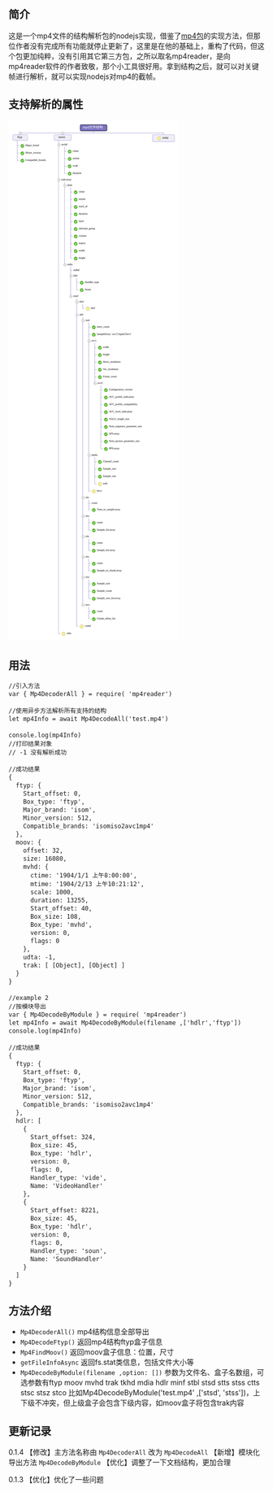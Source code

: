## 简介
这是一个mp4文件的结构解析包的nodejs实现，借鉴了[mp4包](https://www.npmjs.com/package/mp4 "mp4")的实现方法，但那位作者没有完成所有功能就停止更新了，这里是在他的基础上，重构了代码，但这个包更加纯粹，没有引用其它第三方包，之所以取名mp4reader，是向mp4reader软件的作者致敬，那个小工具很好用。拿到结构之后，就可以对关键帧进行解析，就可以实现nodejs对mp4的截帧。

## 支持解析的属性
![](./mp4container.svg)

## 用法

```
//引入方法
var { Mp4DecoderAll } = require( 'mp4reader')

//使用异步方法解析所有支持的结构 
let mp4Info = await Mp4DecodeAll('test.mp4')

console.log(mp4Info)
//打印结果对象 
// -1 没有解析成功

//成功结果
{
  ftyp: {
    Start_offset: 0,
    Box_type: 'ftyp',
    Major_brand: 'isom',
    Minor_version: 512,
    Compatible_brands: 'isomiso2avc1mp4'
  },
  moov: {
    offset: 32,
    size: 16080,
    mvhd: {
      ctime: '1904/1/1 上午8:00:00',
      mtime: '1904/2/13 上午10:21:12',
      scale: 1000,
      duration: 13255,
      Start_offset: 40,
      Box_size: 108,
      Box_type: 'mvhd',
      version: 0,
      flags: 0
    },
    udta: -1,
    trak: [ [Object], [Object] ]
  }
}

//example 2
//按模块导出
var { Mp4DecodeByModule } = require( 'mp4reader')
let mp4Info = await Mp4DecodeByModule(filename ,['hdlr','ftyp']) 
console.log(mp4Info)

//成功结果
{
  ftyp: {
    Start_offset: 0,
    Box_type: 'ftyp',
    Major_brand: 'isom',
    Minor_version: 512,
    Compatible_brands: 'isomiso2avc1mp4'
  },
  hdlr: [
    {
      Start_offset: 324,
      Box_size: 45,
      Box_type: 'hdlr',
      version: 0,
      flags: 0,
      Handler_type: 'vide',
      Name: 'VideoHandler'
    },
    {
      Start_offset: 8221,
      Box_size: 45,
      Box_type: 'hdlr',
      version: 0,
      flags: 0,
      Handler_type: 'soun',
      Name: 'SoundHandler'
    }
  ]
}
```

## 方法介绍
- `Mp4DecoderAll()`  mp4结构信息全部导出
- `Mp4DecodeFtyp()`  返回mp4结构ftyp盒子信息
- `Mp4FindMoov()`  返回moov盒子信息：位置，尺寸
- `getFileInfoAsync` 返回fs.stat类信息，包括文件大小等
- `Mp4DecodeByModule(filename ,option: [])` 参数为文件名、盒子名数组，可选参数有ftyp moov  mvhd trak tkhd   mdia hdlr  minf  stbl stsd stts  stss ctts  stsc stsz stco
比如Mp4DecodeByModule('test.mp4' ,['stsd', 'stss'])，上下级不冲突，但上级盒子会包含下级内容，如moov盒子将包含trak内容

## 更新记录

0.1.4 
【修改】主方法名称由 `Mp4DecoderAll` 改为 `Mp4DecodeAll`
【新增】模块化导出方法  `Mp4DecodeByModule`
【优化】调整了一下文档结构，更加合理

0.1.3
【优化】优化了一些问题


